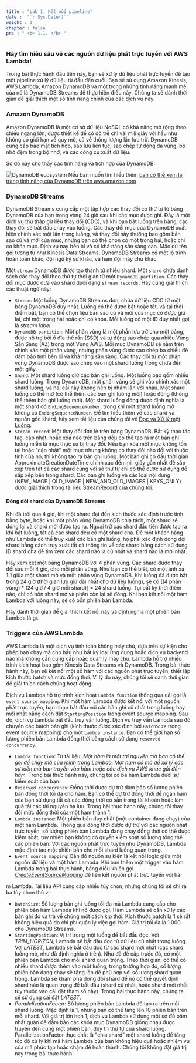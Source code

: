 ```yaml
---
title : "Lab 1: Kết nối pipeline"
date :  "`r Sys.Date()`" 
weight : 1 
chapter : false
pre : " <b> 1.1. </b> "
---
```


### Hãy tìm hiểu sâu về các nguồn dữ liệu phát trực tuyến với AWS Lambda!

Trong bài thực hành đầu tiên này, bạn sẽ xử lý dữ liệu phát trực tuyến để tạo một pipeline xử lý dữ liệu từ đầu đến cuối. Bạn sẽ sử dụng Amazon Kinesis, AWS Lambda, Amazon DynamoDB và một trong những tính năng mạnh mẽ của nó là DynamoDB Streams để thực hiện điều này. Chúng ta sẽ dành thời gian để giải thích một số tính năng chính của các dịch vụ này.

### Amazon DynamoDB

Amazon DynamoDB là một cơ sở dữ liệu NoSQL có khả năng mở rộng theo chiều ngang lớn, được thiết kế để có độ trễ chỉ vài mili giây với hầu như không có giới hạn về quy mô, cả về thông lượng lẫn lưu trữ. DynamoDB cung cấp bảo mật tích hợp, sao lưu liên tục, sao chép tự động đa vùng, bộ nhớ đệm trong bộ nhớ, và các công cụ xuất dữ liệu.

Sơ đồ này cho thấy các tính năng và tích hợp của DynamoDB:

![DynamoDB ecosystem](https://static.us-east-1.prod.workshops.aws/public/c768eb2c-360b-491e-8422-bfd253e11581/static/images/event-driven-architecture/lab1/dynamodb-ecosystem.png) Nếu bạn muốn tìm hiểu thêm [bạn có thể xem lại trang tính năng của DynamoDB trên aws.amazon.com](https://aws.amazon.com/dynamodb/features/)

### DynamoDB Streams

DynamoDB Streams cung cấp một tập hợp các thay đổi có thứ tự từ bảng DynamoDB của bạn trong vòng 24 giờ sau khi các mục được ghi. Đây là một dịch vụ thu thập dữ liệu thay đổi (CDC), và khi bạn bật luồng trên bảng, các thay đổi sẽ bắt đầu chảy vào luồng. Các thay đổi mục của DynamoDB xuất hiện chính xác một lần trong luồng, và thay đổi này thường bao gồm bản sao cũ và mới của mục, nhưng bạn có thể chọn có một trong hai, hoặc chỉ có khóa mục. Dịch vụ này bền bỉ và có khả năng sẵn sàng cao. Mặc dù tên gọi tương tự như Kinesis Data Streams, DynamoDB Streams có một lộ trình hoàn toàn khác, đội ngũ kỹ sư khác, và hạm đội máy chủ khác.

Một `stream` DynamoDB được tạo thành từ nhiều shard. Một `shard` chứa danh sách các thay đổi theo thứ tự thời gian từ một `DynamoDB partition`. Các thay đổi mục được đưa vào shard dưới dạng `stream records`. Hãy cùng giải thích các thuật ngữ này:

- `Stream`: Một luồng DynamoDB Streams đơn, chứa dữ liệu CDC từ một bảng DynamoDB duy nhất. Luồng có thể được bật hoặc tắt, và tại thời điểm bật, bạn có thể chọn liệu bản sao cũ và mới của mục có được giữ lại, chỉ một trong hai hoặc chỉ có khóa. Mỗi luồng có một ID duy nhất gọi là _stream label_.
- `DynamoDB partition`: Một phân vùng là một phần lưu trữ cho một bảng, được hỗ trợ bởi ổ đĩa thể rắn (SSD) và tự động sao chép qua nhiều Vùng Sẵn Sàng (AZ) trong một Vùng AWS. Mỗi mục DynamoDB sẽ nằm trên chính xác một phân vùng, nhưng phân vùng được sao chép ba chiều để đảm bảo tính bền bỉ và khả năng sẵn sàng. Các thay đổi từ một phân vùng DynamoDB được sao chép vào một shard luồng trong chưa đến một giây.
- `Shard`: Một shard luồng giữ các bản ghi luồng. Một luồng bao gồm nhiều shard luồng. Trong DynamoDB, một phân vùng sẽ ghi vào chính xác một shard luồng, và hai cái này không nên bị nhầm lẫn với nhau. Một shard luồng có thể mở (có thể thêm các bản ghi luồng mới) hoặc đóng (không thể thêm bản ghi luồng mới). Một shard luồng đóng được định nghĩa là một shard có `EndingSequenceNumber`, trong khi một shard luồng mở không có `EndingSequenceNumber`. Để tìm hiểu thêm về các shard và nguồn gốc shard, hãy xem tài liệu của chúng tôi về [Đọc và Xử lý một Luồng](https://docs.aws.amazon.com/amazondynamodb/latest/developerguide/Streams.html#Streams.Processing).
- `Stream record`: Một thay đổi đơn lẻ trên bảng DynamoDB. Bất kỳ thao tác tạo, cập nhật, hoặc xóa nào trên bảng đều có thể tạo ra một bản ghi luồng miễn là mục thực sự bị thay đổi. Nếu bạn xóa một mục không tồn tại hoặc "cập nhật" một mục nhưng không có thay đổi nào đối với thuộc tính của nó, thì không tạo ra bản ghi luồng. Một bản ghi có dấu thời gian ApproximateCreationDateTime chính xác đến mili giây gần nhất để sắp xếp trên tất cả các shard cùng với số thứ tự chỉ có thể được sử dụng để sắp xếp bên trong shard. Các bản ghi luồng và các loại nội dung (NEW_IMAGE | OLD_IMAGE | NEW_AND_OLD_IMAGES | KEYS_ONLY) [được giải thích trong tài liệu StreamRecord của chúng tôi](https://docs.aws.amazon.com/amazondynamodb/latest/APIReference/API_streams_StreamRecord.html).

#### Dòng dõi shard của DynamoDB Streams

Khi đã trôi qua 4 giờ, khi một shard đạt đến kích thước xác định trước tính bằng byte, hoặc khi một phân vùng DynamoDB chia tách, một shard sẽ đóng lại và shard mới được tạo ra. Ngoại trừ các shard đầu tiên được tạo ra khi bật luồng, tất cả các shard đều có một shard cha. Để một khách hàng như Lambda có thể truy xuất các bản ghi luồng, họ phải xác định dòng dõi shard bằng cách truy xuất tất cả thông tin về các shard bằng cách sử dụng ID shard cha để tìm xem các shard nào là cũ nhất và shard nào là mới nhất.

Hãy xem xét một bảng DynamoDB với 4 phân vùng. Các shard được thay đổi sau mỗi 4 giờ, cho mỗi phân vùng. Như bạn có thể biết, có một ánh xạ 1:1 giữa một shard mở và một phân vùng DynamoDB. Khi luồng đã được bật trong 24 giờ (thời gian lưu giữ dài nhất cho dữ liệu luồng), sẽ có [(4 phân vùng) * (24 giờ / 4 giờ mỗi shard)] = 24 shard luồng. Tại bất kỳ thời điểm nào, chỉ có bốn shard mở và phần còn lại sẽ đóng. Khi bạn kết nối một hàm Lambda với luồng này, sẽ có bốn phiên bản Lambda.

Hãy dành thời gian để giải thích kết nối này và định nghĩa một phiên bản Lambda là gì.

### Triggers của AWS Lambda

AWS Lambda là một dịch vụ tính toán không máy chủ, dựa trên sự kiện cho phép bạn chạy mã cho hầu như bất kỳ loại ứng dụng hoặc dịch vụ backend nào mà không cần cung cấp hoặc quản lý máy chủ. Lambda hỗ trợ nhiều trình kích hoạt bao gồm Kinesis Data Streams và DynamoDB. Trong bài thực hành này, bạn sẽ kết nối một số hàm với các nguồn phát trực tuyến, thiết lập kích thước batch và mức đồng thời. Vì lý do này, chúng tôi sẽ dành thời gian để giải thích cách chúng hoạt động.

Dịch vụ Lambda hỗ trợ trình kích hoạt `Lambda function` thông qua cái gọi là `event source mapping`. Khi một hàm Lambda được kết nối với một nguồn phát trực tuyến, bạn chọn bắt đầu với các bản ghi cũ nhất trong luồng hay mới nhất bằng cách đặt `StartingPosition` trong event source mapping. Sau đó, dịch vụ Lambda bắt đầu truy vấn luồng. Dịch vụ truy vấn Lambda sau đó chuyển các batch bản ghi (kích thước được xác định bởi `BatchSize` trong event source mapping) cho một `Lambda instance`. Bạn có thể giới hạn số lượng phiên bản Lambda đồng thời bằng cách sử dụng `reserved concurrency`.

- `Lambda function`: Từ tài liệu: _Một hàm là một tài nguyên mà bạn có thể gọi để chạy mã của mình trong Lambda. Một hàm có mã để xử lý các sự kiện mà bạn truyền vào hàm hoặc các dịch vụ AWS khác gửi đến hàm._ Trong bài thực hành này, chúng tôi có ba hàm Lambda dưới sự kiểm soát của bạn.
- `Reserved concurrency`: Đồng thời được dự trữ đảm bảo số lượng phiên bản đồng thời tối đa cho hàm. Bạn có thể dự trữ đồng thời để ngăn hàm của bạn sử dụng tất cả các đồng thời có sẵn trong tài khoản hoặc làm quá tải các tài nguyên hạ lưu. Trong bài thực hành này, chúng tôi thay đổi mức đồng thời của một hàm thành 1.
- `Lambda instance`: Một phiên bản duy nhất (một container đang chạy) của một hàm Lambda. Thông qua đồng thời được dự trữ với các nguồn phát trực tuyến, số lượng phiên bản Lambda đang chạy đồng thời có thể được kiểm soát, tuy nhiên bạn không có quyền kiểm soát số lượng tổng thể các phiên bản. Với các nguồn phát trực tuyến như DynamoDB, Lambda mặc định tạo một phiên bản cho mỗi shard luồng quan trọng.
- `Event source mapping`: Bản đồ nguồn sự kiện là kết nối logic giữa một nguồn dữ liệu và một hàm Lambda. Khi bạn thêm một trigger vào hàm Lambda trong bài thực hành, bảng điều khiển gọi [_CreateEventSourceMapping_](https://docs.aws.amazon.com/lambda/latest/dg/API_CreateEventSourceMapping.html) để liên kết nguồn phát trực tuyến với hà

m Lambda. Tài liệu API cung cấp nhiều tùy chọn, nhưng chúng tôi sẽ chỉ ra ba tùy chọn thú vị:
  - `BatchSize`: Số lượng bản ghi luồng tối đa mà Lambda cung cấp cho phiên bản hàm Lambda khi nó được gọi. Hàm Lambda sẽ cần xử lý các bản ghi đó và trả về chúng một cách kịp thời. Kích thước batch là 1 sẽ rất không hiệu quả do chi phí quản lý việc gọi hàm. Giá trị tối đa là 1.000 cho DynamoDB Streams.
  - `StartingPosition`: Vị trí trong một luồng để bắt đầu đọc. Với _TRIM_HORIZON_, Lambda sẽ bắt đầu đọc từ dữ liệu cũ nhất trong luồng. Với _LATEST_, Lambda sẽ bắt đầu đọc từ các shard mới nhất (các shard luồng mở, như đã định nghĩa ở trên). Như đã đề cập trước đó, có một phiên bản Lambda cho mỗi shard quan trọng. Theo thời gian, có thể có nhiều shard được thêm vào một luồng, trong trường hợp đó, số lượng phiên bản đang chạy sẽ tăng lên để phù hợp với số lượng shard quan trọng. Lambda sẽ khám phá dòng dõi shard để nó có thể quyết định shard nào là quan trọng để bắt đầu (shard cũ nhất, hoặc shard mới nhất tùy thuộc vào cài đặt tham số này). Trong bài thực hành này, chúng ta sẽ sử dụng cài đặt _LATEST_.
  - _ParallelizationFactor_: Số lượng phiên bản Lambda để tạo ra trên mỗi shard luồng. Mặc định là 1, nhưng bạn có thể tăng lên 10 phiên bản trên mỗi shard. Với giá trị lớn hơn 1, dịch vụ Lambda sử dụng một sơ đồ băm nhất quán để đảm bảo các khóa mục DynamoDB giống nhau được truyền đến cùng một phiên bản, duy trì thứ tự của shard luồng. ParallelizationFactor thực chất là "chia shard" một shard luồng để tăng tốc độ xử lý khi mã hàm Lambda của bạn không hiệu quả hoặc nhiệm vụ của mã phức tạp hoặc chậm để hoàn thành. Chúng tôi không đặt giá trị này trong bài thực hành.


